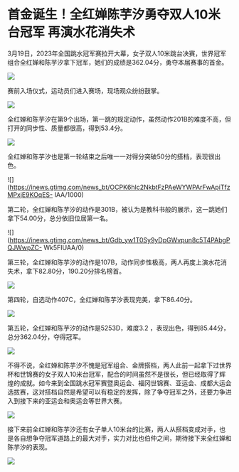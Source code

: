 # 首金诞生！全红婵陈芋汐勇夺双人10米台冠军 再演水花消失术

3月19日，2023年全国跳水冠军赛拉开大幕，女子双人10米跳台决赛，世界冠军组合全红婵和陈芋汐拿下冠军，她们的成绩是362.04分，勇夺本届赛事的首金。

![](https://inews.gtimg.com/news_bt/O-hEmj1tF-7n3exh786xCkenSAMpU9i0eu9m27QgtfXvIAA/1000)

赛前入场仪式，运动员们进入赛场，现场观众纷纷鼓掌。

![](https://inews.gtimg.com/news_bt/O13pE6ZlZz7UzhexeiGxOhNYs4WC56jZaRQ4nU7-1YXz4AA/1000)

全红婵和陈芋汐在第9个出场，第一跳的规定动作，虽然动作201B的难度不高，但打开的同步性、质量都很高，得到53.4分。

![](https://inews.gtimg.com/news_bt/GlAoyoUMcjiQaQqqsDOCg1_UNf8yOgO2GGgVMKdGlrkP4AA/0)

全红婵和陈芋汐也是第一轮结束之后唯一一对得分突破50分的搭档，表现很出色。

![](https://inews.gtimg.com/news_bt/OCPK6hlc2NkbtFzPAeWYWPArFwApiTfzMPxjE9KOqES-
IAA/1000)

第二轮，全红婵和陈芋汐的动作是301B，被认为是教科书般的展示，这一跳她们拿下54.00分，总分依旧位居第一名。

![](https://inews.gtimg.com/news_bt/Gdb_yw1T0Sy9yDpGWvpun8c5T4PAbgPQJWwpZC-
Wk5FIUAA/0)

第三轮，全红婵和陈芋汐的动作是107B，动作同步性极高，两人再度上演水花消失术，拿下82.80分，190.20分排名榜首。

![](https://inews.gtimg.com/news_bt/GeQALVXKHbWRwyEqF2XSpUd8bPwcBl1Waj2O6k1GRb7KYAA/0)

第四轮，自选动作407C，全红婵和陈芋汐表现完美，拿下86.40分。

![](https://inews.gtimg.com/news_bt/G0camLnzm6lu3Z88MMTtjAzrieSoTqUFaeGRx9I7T0_6QAA/0)

第五轮，全红婵和陈芋汐的动作是5253D，难度3.2 ，表现出色，得到85.44分，总分362.04分，夺得冠军。

![](https://inews.gtimg.com/news_bt/Glzi95qXiP9JhH46r39vNtY79n82zIawNEGRjfGy7Xpm4AA/0)

​不得不说，全红婵和陈芋汐不愧是冠军组合、金牌搭档，两人此前一起拿下过世界杯和世锦赛的女子双人10米台冠军，配合的时间虽然不是很长，但已经取得了辉煌的成就。如今来到全国跳水冠军赛暨奥运会、福冈世锦赛、亚运会、成都大运会选拔赛，这对搭档自然是希望可以有稳定的发挥，除了争夺冠军之外，还要力争进入到接下来的亚运会和奥运会等世界大赛。

![](https://inews.gtimg.com/news_bt/O_qfCJJZtkuVSuM8QOeViGiU3tMVKqDhdoVewIybnEDeUAA/1000)

接下来前全红婵和陈芋汐还有女子单人10米台的比赛，两人从搭档变成对手，也是各自想争夺冠军道路上的最大对手，实力对比也伯仲之间，期待接下来全红婵和陈芋汐的表现。

![](https://inews.gtimg.com/news_bt/ODRO0eERfz3j5JMUIy6YGZ2Ro1iZwooGq1fkNvS4j-oPoAA/1000)


